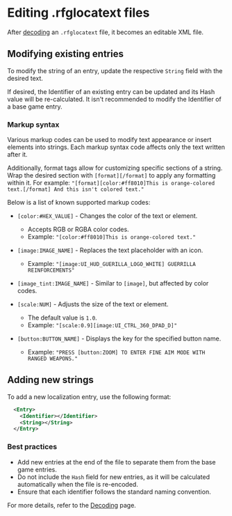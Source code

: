 # Editing .rfglocatext files
After [decoding](decoding.md) an `.rfglocatext` file, it becomes an editable XML file.

## Modifying existing entries
To modify the string of an entry, update the respective `String` field with the desired text. 

If desired, the Identifier of an existing entry can be updated and its Hash value will be re-calculated. It isn't recommended to modify the Identifier of a base game entry.

### Markup syntax
Various markup codes can be used to modify text appearance or insert elements into strings. Each markup syntax code affects only the text written after it.

Additionally, format tags allow for customizing specific sections of a string. Wrap the desired section with `[format][/format]` to apply any formatting within it. For example: `"[format][color:#ff8010]This is orange-colored text.[/format] And this isn't colored text."`

Below is a list of known supported markup codes:

- `[color:#HEX_VALUE]` - Changes the color of the text or element.

  - Accepts RGB or RGBA color codes.
  - Example: `"[color:#ff8010]This is orange-colored text."`

- `[image:IMAGE_NAME]` - Replaces the text placeholder with an icon.
  
  - Example: `"[image:UI_HUD_GUERILLA_LOGO_WHITE] GUERRILLA REINFORCEMENTS"`

- `[image_tint:IMAGE_NAME]` - Similar to `[image]`, but affected by color codes.

- `[scale:NUM]` - Adjusts the size of the text or element. 

  - The default value is `1.0`.
  - Example: `"[scale:0.9][image:UI_CTRL_360_DPAD_D]"`

- `[button:BUTTON_NAME]` - Displays the key for the specified button name.

  - Example: `"PRESS [button:ZOOM] TO ENTER FINE AIM MODE WITH RANGED WEAPONS."`

## Adding new strings
To add a new localization entry, use the following format:

```xml
  <Entry>
    <Identifier></Identifier>
    <String></String>
  </Entry>
```

### Best practices

- Add new entries at the end of the file to separate them from the base game entries.
- Do not include the `Hash` field for new entries, as it will be calculated automatically when the file is re-encoded.
- Ensure that each identifier follows the standard naming convention.

For more details, refer to the [Decoding](decoding.md) page.